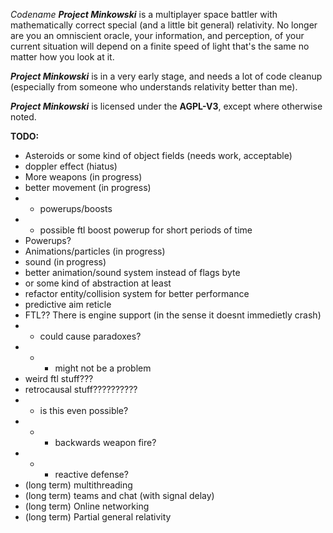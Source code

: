 *Codename **Project Minkowski*** is a multiplayer space battler with mathematically correct special (and a little bit general) relativity. No longer are you an omniscient oracle, your information, and perception, of your current situation will depend on a finite speed of light that's the same no matter how you look at it.

***Project Minkowski*** is in a very early stage, and needs a lot of code cleanup (especially from someone who understands relativity better than me).

***Project Minkowski*** is licensed under the **AGPL-V3**, except where otherwise noted.

**TODO:**
- Asteroids or some kind of object fields (needs work, acceptable)
- doppler effect (hiatus)
- More weapons (in progress)
- better movement (in progress)
- - powerups/boosts
- - possible ftl boost powerup for short periods of time
- Powerups?
- Animations/particles (in progress)
- sound (in progress)
- better animation/sound system instead of flags byte
- or some kind of abstraction at least
- refactor entity/collision system for better performance
- predictive aim reticle
- FTL?? There is engine support (in the sense it doesnt immedietly crash)
- - could cause paradoxes?
- - - might not be a problem
- weird ftl stuff???
- retrocausal stuff??????????
- - is this even possible?
- - - backwards weapon fire?
- - - reactive defense?
- (long term) multithreading
- (long term) teams and chat (with signal delay)
- (long term) Online networking
- (long term) Partial general relativity
